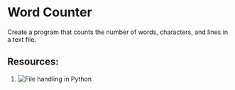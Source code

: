 # Word Counter

<p>Create a program that counts the number of words, characters, and lines in a text file.</p>

## Resources:

1. ![File handling in Python](https://www.youtube.com/watch?v=Sx1Hjr67xO0)
